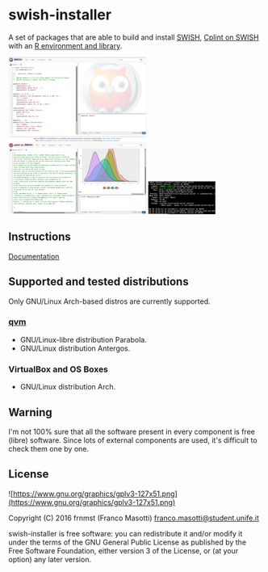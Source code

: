 # swish-installer

A set of packages that are able to build and install
[SWISH](https://github.com/SWI-Prolog/swish), 
[Cplint on SWISH](https://github.com/friguzzi/swish) 
with an 
[R environment and library](https://github.com/frnmst/cplint_r).

![images/swish-screenshot.png](images/swish-screenshot.png)
![images/swish-cplint-screenshot.png](images/swish-cplint-screenshot.png)
![images/swish-cplint-systemd-screenshot.png](images/swish-cplint-systemd-screenshot.png)

## Instructions

[Documentation](https://frnmst.github.io/swish-installer)

## Supported and tested distributions

Only GNU/Linux Arch-based distros are currently supported.

### [qvm](https://github.com/frnmst/qvm)

- GNU/Linux-libre distribution Parabola.
- GNU/Linux distribution Antergos.

### VirtualBox and OS Boxes

- GNU/Linux distribution Arch.

## Warning

I'm not 100% sure that all the software present in
every component is free (libre) software. Since lots of external
components are used, it's difficult to check them one by one.

## License

![https://www.gnu.org/graphics/gplv3-127x51.png](https://www.gnu.org/graphics/gplv3-127x51.png)

Copyright (C) 2016 frnmst (Franco Masotti) <franco.masotti@student.unife.it>

swish-installer is free software: you can redistribute it and/or modify it 
under the terms of the GNU General Public License as published by the Free Software 
Foundation, either version 3 of the License, or (at your option) any later 
version.
